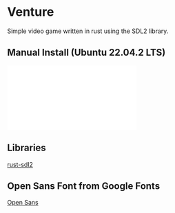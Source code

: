 # Venture
Simple video game written in rust using the SDL2 library.

## Manual Install (Ubuntu 22.04.2 LTS)
![manual_install_sdl2](./manual_install_sdl2.md)

## Libraries
[rust-sdl2](https://github.com/Rust-SDL2/rust-sdl2)

## Open Sans Font from Google Fonts
[Open Sans](https://fonts.google.com/specimen/Open+Sans)

